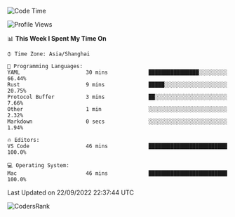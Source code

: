 <!--START_SECTION:waka-->
![Code Time](http://img.shields.io/badge/Code%20Time-1%2C679%20hrs%201%20min-blue)

![Profile Views](http://img.shields.io/badge/Profile%20Views-28-blue)

📊 **This Week I Spent My Time On** 

```text
⌚︎ Time Zone: Asia/Shanghai

💬 Programming Languages: 
YAML                     30 mins             ████████████████░░░░░░░░░   66.44% 
Rust                     9 mins              █████░░░░░░░░░░░░░░░░░░░░   20.75% 
Protocol Buffer          3 mins              ██░░░░░░░░░░░░░░░░░░░░░░░   7.66% 
Other                    1 min               ░░░░░░░░░░░░░░░░░░░░░░░░░   2.32% 
Markdown                 0 secs              ░░░░░░░░░░░░░░░░░░░░░░░░░   1.94%

🔥 Editors: 
VS Code                  46 mins             █████████████████████████   100.0%

💻 Operating System: 
Mac                      46 mins             █████████████████████████   100.0%

```


 Last Updated on 22/09/2022 22:37:44 UTC
<!--END_SECTION:waka-->

![CodersRank](https://cr-skills-chart-widget.azurewebsites.net/api/api?username=BugenZhao&padding=16&tooltip=true&branding=false&sort-by-score=true&skills=Rust%2C%20Swift%2C%20C%2C%20TypeScript%2C%20Java%2C%20Go%2C%20Dart%2C%20C%2B%2B%2C%20Python%2C%20Assembly%2C%20Shell%2C%20Kotlin)
